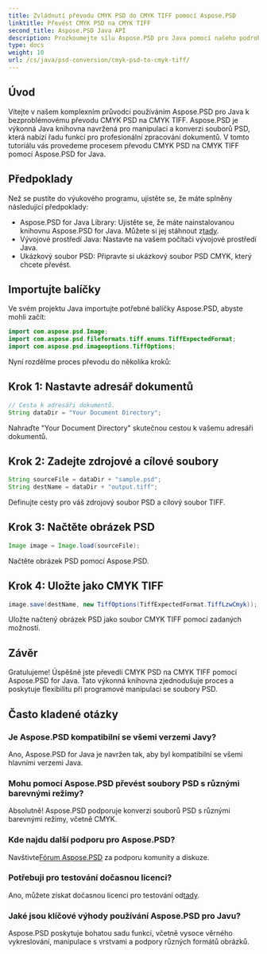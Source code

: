 ```yaml
---
title: Zvládnutí převodu CMYK PSD do CMYK TIFF pomocí Aspose.PSD
linktitle: Převést CMYK PSD na CMYK TIFF
second_title: Aspose.PSD Java API
description: Prozkoumejte sílu Aspose.PSD pro Java pomocí našeho podrobného průvodce převodem CMYK PSD na CMYK TIFF. Zvyšte své možnosti zpracování dokumentů bez námahy!
type: docs
weight: 10
url: /cs/java/psd-conversion/cmyk-psd-to-cmyk-tiff/
---
```

## Úvod
Vítejte v našem komplexním průvodci používáním Aspose.PSD pro Java k bezproblémovému převodu CMYK PSD na CMYK TIFF. Aspose.PSD je výkonná Java knihovna navržená pro manipulaci a konverzi souborů PSD, která nabízí řadu funkcí pro profesionální zpracování dokumentů. V tomto tutoriálu vás provedeme procesem převodu CMYK PSD na CMYK TIFF pomocí Aspose.PSD for Java.
## Předpoklady
Než se pustíte do výukového programu, ujistěte se, že máte splněny následující předpoklady:
-  Aspose.PSD for Java Library: Ujistěte se, že máte nainstalovanou knihovnu Aspose.PSD for Java. Můžete si jej stáhnout z[tady](https://releases.aspose.com/psd/java/).
- Vývojové prostředí Java: Nastavte na vašem počítači vývojové prostředí Java.
- Ukázkový soubor PSD: Připravte si ukázkový soubor PSD CMYK, který chcete převést.
## Importujte balíčky
Ve svém projektu Java importujte potřebné balíčky Aspose.PSD, abyste mohli začít:
```java
import com.aspose.psd.Image;
import com.aspose.psd.fileformats.tiff.enums.TiffExpectedFormat;
import com.aspose.psd.imageoptions.TiffOptions;
```
Nyní rozdělme proces převodu do několika kroků:
## Krok 1: Nastavte adresář dokumentů
```java
// Cesta k adresáři dokumentů.
String dataDir = "Your Document Directory";
```
Nahraďte "Your Document Directory" skutečnou cestou k vašemu adresáři dokumentů.
## Krok 2: Zadejte zdrojové a cílové soubory
```java
String sourceFile = dataDir + "sample.psd";
String destName = dataDir + "output.tiff";
```
Definujte cesty pro váš zdrojový soubor PSD a cílový soubor TIFF.
## Krok 3: Načtěte obrázek PSD
```java
Image image = Image.load(sourceFile);
```
Načtěte obrázek PSD pomocí Aspose.PSD.
## Krok 4: Uložte jako CMYK TIFF
```java
image.save(destName, new TiffOptions(TiffExpectedFormat.TiffLzwCmyk));
```
Uložte načtený obrázek PSD jako soubor CMYK TIFF pomocí zadaných možností.
## Závěr
Gratulujeme! Úspěšně jste převedli CMYK PSD na CMYK TIFF pomocí Aspose.PSD for Java. Tato výkonná knihovna zjednodušuje proces a poskytuje flexibilitu při programové manipulaci se soubory PSD.
## Často kladené otázky
### Je Aspose.PSD kompatibilní se všemi verzemi Javy?
Ano, Aspose.PSD for Java je navržen tak, aby byl kompatibilní se všemi hlavními verzemi Java.
### Mohu pomocí Aspose.PSD převést soubory PSD s různými barevnými režimy?
Absolutně! Aspose.PSD podporuje konverzi souborů PSD s různými barevnými režimy, včetně CMYK.
### Kde najdu další podporu pro Aspose.PSD?
 Navštivte[Fórum Aspose.PSD](https://forum.aspose.com/c/psd/34) za podporu komunity a diskuze.
### Potřebuji pro testování dočasnou licenci?
 Ano, můžete získat dočasnou licenci pro testování od[tady](https://purchase.aspose.com/temporary-license/).
### Jaké jsou klíčové výhody používání Aspose.PSD pro Javu?
Aspose.PSD poskytuje bohatou sadu funkcí, včetně vysoce věrného vykreslování, manipulace s vrstvami a podpory různých formátů obrázků.